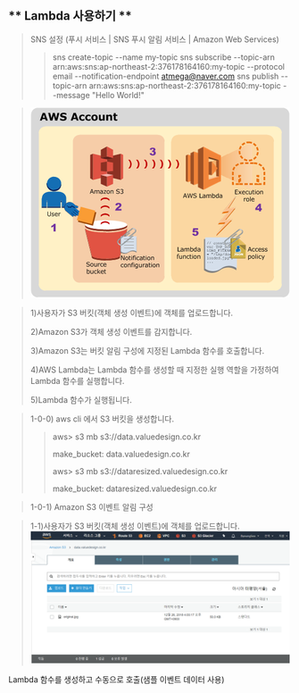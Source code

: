 ** Lambda 사용하기 ** 
-----

>SNS 설정 (푸시 서비스 | SNS 푸시 알림 서비스 | Amazon Web Services)
>>sns create-topic --name my-topic
>>sns subscribe --topic-arn arn:aws:sns:ap-northeast-2:376178164160:my-topic --protocol email --notification-endpoint atmega@naver.com
>>sns publish --topic-arn arn:aws:sns:ap-northeast-2:376178164160:my-topic --message "Hello World!" 




> ![메뉴](https://github.com/dockerdongjin/aws-network-examples/blob/master/case14/images/img00.png)

> 1)사용자가 S3 버킷(객체 생성 이벤트)에 객체를 업로드합니다.
>
> 2)Amazon S3가 객체 생성 이벤트를 감지합니다.
>
> 3)Amazon S3는 버킷 알림 구성에 지정된 Lambda 함수를 호출합니다.
>
> 4)AWS Lambda는 Lambda 함수를 생성할 때 지정한 실행 역할을 가정하여 Lambda 함수를 실행합니다.
>
> 5)Lambda 함수가 실행됩니다.



> 1-0-0) aws cli 에서 S3 버킷을 생성합니다.
>> aws> s3 mb s3://data.valuedesign.co.kr
>>
>> make_bucket: data.valuedesign.co.kr
>>
>> aws> s3 mb s3://dataresized.valuedesign.co.kr
>>
>> make_bucket: dataresized.valuedesign.co.kr

> 1-0-1) Amazon S3 이벤트 알림 구성



> 1-1)사용자가 S3 버킷(객체 생성 이벤트)에 객체를 업로드합니다.
> ![메뉴](https://github.com/dockerdongjin/aws-network-examples/blob/master/case14/images/img02.png)


Lambda 함수를 생성하고 수동으로 호출(샘플 이벤트 데이터 사용)